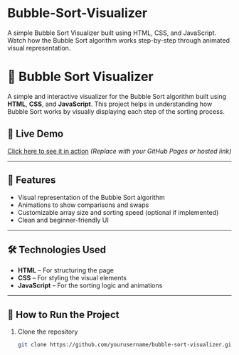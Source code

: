 # Bubble-Sort-Visualizer
A simple Bubble Sort Visualizer built using HTML, CSS, and JavaScript. Watch how the Bubble Sort algorithm works step-by-step through animated visual representation.


# 🔵 Bubble Sort Visualizer

A simple and interactive visualizer for the Bubble Sort algorithm built using **HTML**, **CSS**, and **JavaScript**. This project helps in understanding how Bubble Sort works by visually displaying each step of the sorting process.

## 🎥 Live Demo
[Click here to see it in action](#) *(Replace with your GitHub Pages or hosted link)*

---

## 🚀 Features

- Visual representation of the Bubble Sort algorithm
- Animations to show comparisons and swaps
- Customizable array size and sorting speed (optional if implemented)
- Clean and beginner-friendly UI

---

## 🛠️ Technologies Used

- **HTML** – For structuring the page
- **CSS** – For styling the visual elements
- **JavaScript** – For the sorting logic and animations

---



## 📁 How to Run the Project

1. Clone the repository  
   ```bash
   git clone https://github.com/yourusername/bubble-sort-visualizer.git
